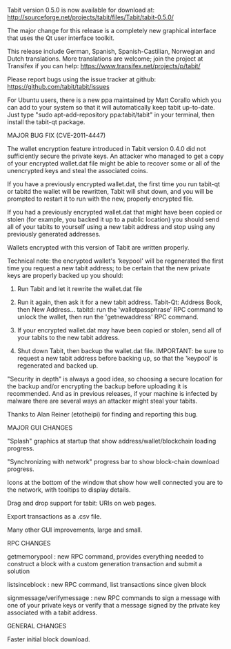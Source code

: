 Tabit version 0.5.0 is now available for download at:
http://sourceforge.net/projects/tabit/files/Tabit/tabit-0.5.0/

The major change for this release is a completely new graphical interface that uses the Qt user interface toolkit.

This release include German, Spanish, Spanish-Castilian, Norwegian and Dutch translations. More translations are welcome; join the project at Transifex if you can help:
https://www.transifex.net/projects/p/tabit/

Please report bugs using the issue tracker at github:
https://github.com/tabit/tabit/issues

For Ubuntu users, there is a new ppa maintained by Matt Corallo which you can add to your system so that it will automatically keep tabit up-to-date.  Just type "sudo apt-add-repository ppa:tabit/tabit" in your terminal, then install the tabit-qt package.

MAJOR BUG FIX  (CVE-2011-4447)

The wallet encryption feature introduced in Tabit version 0.4.0 did not sufficiently secure the private keys. An attacker who
managed to get a copy of your encrypted wallet.dat file might be able to recover some or all of the unencrypted keys and steal the
associated coins.

If you have a previously encrypted wallet.dat, the first time you run tabit-qt or tabitd the wallet will be rewritten, Tabit will
shut down, and you will be prompted to restart it to run with the new, properly encrypted file.

If you had a previously encrypted wallet.dat that might have been copied or stolen (for example, you backed it up to a public
location) you should send all of your tabits to yourself using a new tabit address and stop using any previously generated addresses.

Wallets encrypted with this version of Tabit are written properly.

Technical note: the encrypted wallet's 'keypool' will be regenerated the first time you request a new tabit address; to be certain that the
new private keys are properly backed up you should:

1. Run Tabit and let it rewrite the wallet.dat file

2. Run it again, then ask it for a new tabit address.
Tabit-Qt: Address Book, then New Address...
tabitd: run the 'walletpassphrase' RPC command to unlock the wallet,  then run the 'getnewaddress' RPC command.

3. If your encrypted wallet.dat may have been copied or stolen, send  all of your tabits to the new tabit address.

4. Shut down Tabit, then backup the wallet.dat file.
IMPORTANT: be sure to request a new tabit address before backing up, so that the 'keypool' is regenerated and backed up.

"Security in depth" is always a good idea, so choosing a secure location for the backup and/or encrypting the backup before uploading it is recommended. And as in previous releases, if your machine is infected by malware there are several ways an attacker might steal your tabits.

Thanks to Alan Reiner (etotheipi) for finding and reporting this bug.

MAJOR GUI CHANGES

"Splash" graphics at startup that show address/wallet/blockchain loading progress.

"Synchronizing with network" progress bar to show block-chain download progress.

Icons at the bottom of the window that show how well connected you are to the network, with tooltips to display details.

Drag and drop support for tabit: URIs on web pages.

Export transactions as a .csv file.

Many other GUI improvements, large and small.

RPC CHANGES

getmemorypool : new RPC command, provides everything needed to construct a block with a custom generation transaction and submit a solution

listsinceblock : new RPC command, list transactions since given block

signmessage/verifymessage : new RPC commands to sign a message with one of your private keys or verify that a message signed by the private key associated with a tabit address.

GENERAL CHANGES

Faster initial block download.
